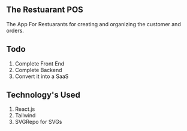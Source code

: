 ## The Restuarant POS

The App For Restuarants for creating and organizing the customer and orders.

## Todo

1.  Complete Front End
2.  Complete Backend
3.  Convert it into a SaaS

## Technology's Used

1.  React.js
2.  Tailwind
3.  SVGRepo for SVGs
